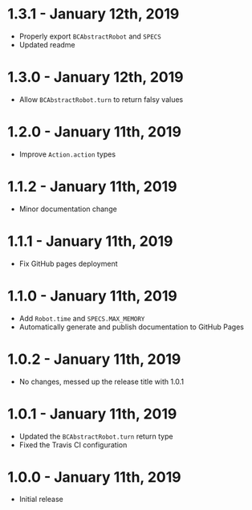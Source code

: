 # 1.3.1 - January 12th, 2019
- Properly export `BCAbstractRobot` and `SPECS`
- Updated readme

# 1.3.0 - January 12th, 2019
- Allow `BCAbstractRobot.turn` to return falsy values

# 1.2.0 - January 11th, 2019
- Improve `Action.action` types

# 1.1.2 - January 11th, 2019
- Minor documentation change

# 1.1.1 - January 11th, 2019
- Fix GitHub pages deployment

# 1.1.0 - January 11th, 2019
- Add `Robot.time` and `SPECS.MAX_MEMORY`
- Automatically generate and publish documentation to GitHub Pages

# 1.0.2 - January 11th, 2019
- No changes, messed up the release title with 1.0.1

# 1.0.1 - January 11th, 2019
- Updated the `BCAbstractRobot.turn` return type
- Fixed the Travis CI configuration

# 1.0.0 - January 11th, 2019
- Initial release
